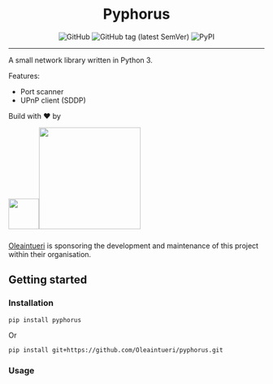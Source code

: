 <h1 align="center">Pyphorus</h1>

<p align="center">
    <img alt="GitHub" src="https://img.shields.io/github/license/ReolinkCameraAPI/reolinkapipy?style=flat-square">
    <img alt="GitHub tag (latest SemVer)" src="https://img.shields.io/github/v/tag/ReolinkCameraAPI/reolinkapipy?style=flat-square">
    <img alt="PyPI" src="https://img.shields.io/pypi/v/reolinkapi?style=flat-square">
</p>

---

A small network library written in Python 3.

Features:
 - Port scanner
 - UPnP client (SDDP)

Build with :heart: by 

<a href="https://oleaintueri.com"><img src="https://oleaintueri.com/images/oliv.svg" width="60px"/><img width="200px" style="padding-bottom: 10px" src="https://oleaintueri.com/images/oleaintueri.svg"/></a>

[Oleaintueri](https://oleaintueri.com) is sponsoring the development and maintenance of this project within their organisation.


## Getting started

### Installation

    pip install pyphorus
    
Or
    
    pip install git+https://github.com/Oleaintueri/pyphorus.git

### Usage

    